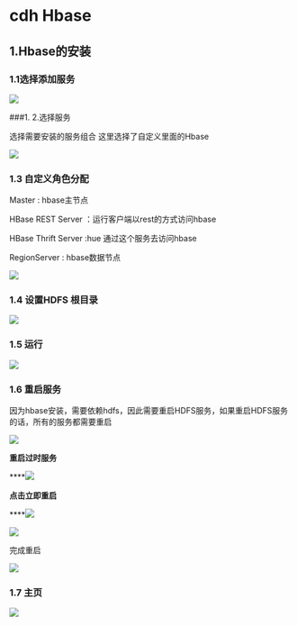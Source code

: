 

# cdh Hbase

## 1.Hbase的安装

### 1.1选择添加服务

![](https://gitee.com/chenjinhua_939598604/resources/raw/img/static/20200109154513.png)

###1. 2.选择服务

选择需要安装的服务组合 这里选择了自定义里面的Hbase

![](https://gitee.com/chenjinhua_939598604/resources/raw/img/static/20200110163026.png)

### 1.3 自定义角色分配

 Master  : hbase主节点 

 HBase REST Server ：运行客户端以rest的方式访问hbase

 HBase Thrift Server :hue 通过这个服务去访问hbase

 RegionServer  : hbase数据节点

![](https://gitee.com/chenjinhua_939598604/resources/raw/img/static/20200110162907.png)

### 1.4 设置HDFS 根目录

![](https://gitee.com/chenjinhua_939598604/resources/raw/img/static/20200110163119.png)

### 1.5 运行

![](https://gitee.com/chenjinhua_939598604/resources/raw/img/static/20200110163209.png)

### 1.6 重启服务

因为hbase安装，需要依赖hdfs，因此需要重启HDFS服务，如果重启HDFS服务的话，所有的服务都需要重启

![](https://gitee.com/chenjinhua_939598604/resources/raw/img/static/20200110163612.png)

**重启过时服务**

****![](https://gitee.com/chenjinhua_939598604/resources/raw/img/static/20200110163634.png)

**点击立即重启**

****![](https://gitee.com/chenjinhua_939598604/resources/raw/img/static/20200110163653.png)

![](https://gitee.com/chenjinhua_939598604/resources/raw/img/static/20200110163758.png)

完成重启

![](https://gitee.com/chenjinhua_939598604/resources/raw/img/static/20200110164009.png)



### 1.7 主页

![](https://gitee.com/chenjinhua_939598604/resources/raw/img/static/20200110164229.png)